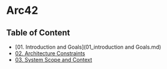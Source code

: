 # Arc42

## Table of Content
- [01. Introduction and Goals](01_introduction and Goals.md)
- [02. Architecture Constraints](02_architecture_constraints.md)
- [03. System Scope and Context](03_system_scope_and_context.md)

